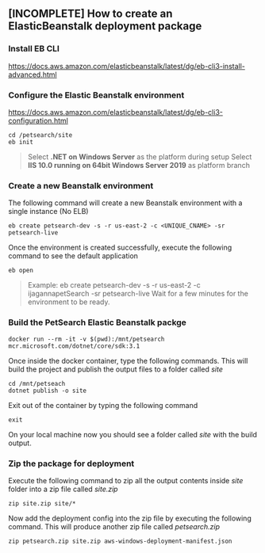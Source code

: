 ## [INCOMPLETE] How to create an ElasticBeanstalk deployment package

### Install EB CLI

https://docs.aws.amazon.com/elasticbeanstalk/latest/dg/eb-cli3-install-advanced.html

### Configure the Elastic Beanstalk environment

https://docs.aws.amazon.com/elasticbeanstalk/latest/dg/eb-cli3-configuration.html

``` 
cd /petsearch/site
eb init
```

> Select **.NET on Windows Server** as the platform during setup
> Select **IIS 10.0 running on 64bit Windows Server 2019** as platform branch

### Create a new Beanstalk environment

The following command will create a new Beanstalk environment with a single instance (No ELB)

```
eb create petsearch-dev -s -r us-east-2 -c <UNIQUE_CNAME> -sr petsearch-live
```

Once the environment is created successfully, execute the following command to see the default application

```
eb open
```

>Example: eb create petsearch-dev -s -r us-east-2 -c ijagannapetSearch -sr petsearch-live
Wait for a few minutes for the environment to be ready.

### Build the PetSearch Elastic Beanstalk packge

```
docker run --rm -it -v $(pwd):/mnt/petsearch mcr.microsoft.com/dotnet/core/sdk:3.1
```
Once inside the docker container, type the following commands. This will build the project and publish the output files to a folder called _site_

```
cd /mnt/petseach
dotnet publish -o site
```
Exit out of the container by typing the following command

```
exit
```
On your local machine now you should see a folder called _site_ with the build output.


### Zip the package for deployment

Execute the following command to zip all the output contents inside _site_ folder into a zip file called _site.zip_

```
zip site.zip site/*
```

Now add the deployment config into the zip file by executing the following command. This will produce another zip file called _petsearch.zip_

```
zip petsearch.zip site.zip aws-windows-deployment-manifest.json
```


